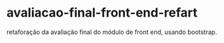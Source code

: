 # avaliacao-final-front-end-refart

retaforação da avaliação final do módulo de front end, usando bootstrap.
